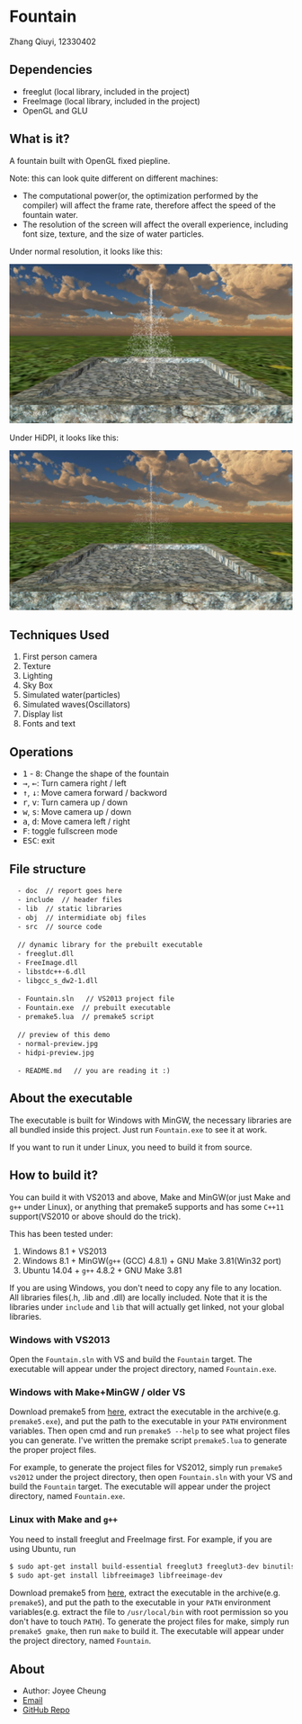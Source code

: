 # Fountain

Zhang Qiuyi, 12330402

## Dependencies

* freeglut (local library, included in the project)
* FreeImage (local library, included in the project)
* OpenGL and GLU

## What is it?
A fountain built with OpenGL fixed piepline.

Note: this can look quite different on different machines:

* The computational power(or, the optimization performed by the compiler) will affect the frame rate, therefore affect the speed of the fountain water.
* The resolution of the screen will affect the overall experience, including font size, texture, and the size of water particles.

Under normal resolution, it looks like this:

![](normal-preview.jpg)

Under HiDPI, it looks like this:

![](hidpi-preview.jpg)

## Techniques Used

1. First person camera
2. Texture
3. Lighting
4. Sky Box
5. Simulated water(particles)
6. Simulated waves(Oscillators)
7. Display list
8. Fonts and text

## Operations

* <kbd>1</kbd> - <kbd>8</kbd>: Change the shape of the fountain
* <kbd>→</kbd>, <kbd>←</kbd>: Turn camera right / left
* <kbd>↑</kbd>, <kbd>↓</kbd>: Move camera forward / backword
* <kbd>r</kbd>, <kbd>v</kbd>: Turn camera up / down
* <kbd>w</kbd>, <kbd>s</kbd>: Move camera up / down
* <kbd>a</kbd>, <kbd>d</kbd>: Move camera left / right
* <kbd>F</kbd>: toggle fullscreen mode
* <kbd>ESC</kbd>: exit

## File structure

```
  - doc  // report goes here
  - include  // header files
  - lib  // static libraries
  - obj  // intermidiate obj files
  - src  // source code

  // dynamic library for the prebuilt executable
  - freeglut.dll
  - FreeImage.dll
  - libstdc++-6.dll
  - libgcc_s_dw2-1.dll

  - Fountain.sln   // VS2013 project file
  - Fountain.exe  // prebuilt executable
  - premake5.lua  // premake5 script

  // preview of this demo
  - normal-preview.jpg
  - hidpi-preview.jpg

  - README.md   // you are reading it :)
```

## About the executable

The executable is built for Windows with MinGW, the necessary libraries are all bundled inside this project. Just run `Fountain.exe` to see it at work.

If you want to run it under Linux, you need to build it from source.

## How to build it?

You can build it with VS2013 and above, Make and MinGW(or just Make and `g++` under Linux), or anything that premake5 supports and has some `C++11` support(VS2010 or above should do the trick).

This has been tested under:

1. Windows 8.1 + VS2013
2. Windows 8.1 + MinGW(`g++` (GCC) 4.8.1) + GNU Make 3.81(Win32 port)
4. Ubuntu 14.04 + `g++` 4.8.2 + GNU Make 3.81

If you are using Windows, you don't need to copy any file to any location. All libraries files(.h, .lib and .dll) are locally included. Note that it is the libraries under `include` and `lib` that will actually get linked, not your global libraries.

### Windows with VS2013

Open the `Fountain.sln` with VS and build the `Fountain` target. The executable will appear under the project directory, named `Fountain.exe`.

### Windows with Make+MinGW / older VS

Download premake5 from [here](https://premake.github.io/download.html#v5), extract the executable in the archive(e.g. `premake5.exe`), and put the path to the executable in your `PATH` environment variables. Then open cmd and run `premake5 --help` to see what project files you can generate. I've written the premake script `premake5.lua` to generate the proper project files.

For example, to generate the project files for VS2012, simply run `premake5 vs2012` under the project directory, then open `Fountain.sln` with your VS and build the `Fountain` target. The executable will appear under the project directory, named `Fountain.exe`.

### Linux with Make and `g++`

You need to install freeglut and FreeImage first. For example, if you are using Ubuntu, run

```bash
$ sudo apt-get install build-essential freeglut3 freeglut3-dev binutils-gold
$ sudo apt-get install libfreeimage3 libfreeimage-dev
```

Download premake5 from [here](https://premake.github.io/download.html#v5), extract the executable in the archive(e.g. `premake5`), and put the path to the executable in your `PATH` environment variables(e.g. extract the file to `/usr/local/bin` with root permission so you don't have to touch `PATH`). To generate the project files for make, simply run `premake5 gmake`, then run `make` to build it. The executable will appear under the project directory, named `Fountain`.

## About

* Author: Joyee Cheung
* [Email](mailto://joyeec9h3@gmail.com)
* [GitHub Repo](https://github.com/joyeecheung/fountain)

